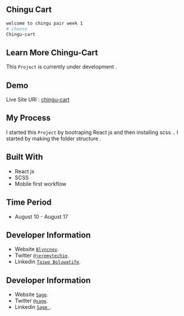 ## Chingu Cart

```bash
welcome to chingu pair week 1
# choose
Chingu-cart
```

## Learn More Chingu-Cart

This `Project` is currently under development .


## Demo

Live Site URl : [chingu-cart](https://chingu-cart.vercel.app/)

## My Process
I started this `Project` by bootraping React js and then installing scss .. I started by making the folder structure . 


## Built With

* React js
* SCSS 
* Mobile first workflow

## Time Period

* August 10 - August 17


## Developer Information

* Website [`Blyncnov`](https://blyncnov.com/).
* Twitter [`@jeremytechie`](https://twitter.com/jeremytechie).
* Linkedin [`Taiwo Boluwatife`](https://linkedin.com/in/blyncnov).

## Developer Information

* Website [`Sage`](https://Sage.com/).
* Twitter [`@sage`](https://twitter.com/Sage).
* Linkedin [`Sage `](https://linkedin.com/in/Sage).